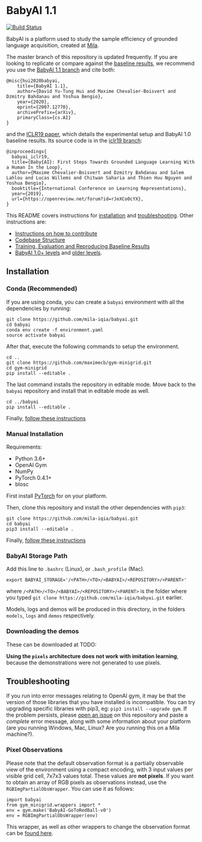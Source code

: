 # BabyAI 1.1

[![Build Status](https://travis-ci.org/mila-iqia/babyai.svg?branch=master)](https://travis-ci.org/mila-iqia/babyai)

BabyAI is a platform used to study the sample efficiency of grounded language acquisition, created at [Mila](https://mila.quebec/en/).

The master branch of this repository is updated frequently.  If you are looking to replicate or compare against the [baseline results](http://arxiv.org/abs/2007.12770), we recommend you use the [BabyAI 1.1 branch](https://github.com/mila-iqia/babyai/tree/babyai-v1.1) and cite both:

```
@misc{hui2020babyai,
    title={BabyAI 1.1},
    author={David Yu-Tung Hui and Maxime Chevalier-Boisvert and Dzmitry Bahdanau and Yoshua Bengio},
    year={2020},
    eprint={2007.12770},
    archivePrefix={arXiv},
    primaryClass={cs.AI}
}
```

and the [ICLR19 paper](https://openreview.net/forum?id=rJeXCo0cYX), which details the experimental setup and BabyAI 1.0 baseline results.  Its source code is in the [iclr19 branch](https://github.com/mila-iqia/babyai/tree/iclr19):

```
@inproceedings{
  babyai_iclr19,
  title={Baby{AI}: First Steps Towards Grounded Language Learning With a Human In the Loop},
  author={Maxime Chevalier-Boisvert and Dzmitry Bahdanau and Salem Lahlou and Lucas Willems and Chitwan Saharia and Thien Huu Nguyen and Yoshua Bengio},
  booktitle={International Conference on Learning Representations},
  year={2019},
  url={https://openreview.net/forum?id=rJeXCo0cYX},
}
```

This README covers instructions for [installation](##installation) and [troubleshooting](##troubleshooting).  Other instructions are:

- [Instructions on how to contribute](CONTRIBUTING.md)
- [Codebase Structure](babyai/README.md)
- [Training, Evaluation and Reproducing Baseline Results](scripts/README.md)
- [BabyAI 1.0+ levels](docs/iclr19_levels.md) and [older levels](docs/bonus_levels.md).

## Installation

### Conda (Recommended)

If you are using conda, you can create a `babyai` environment with all the dependencies by running:

```
git clone https://github.com/mila-iqia/babyai.git
cd babyai
conda env create -f environment.yaml
source activate babyai
```

After that, execute the following commands to setup the environment.

```
cd ..
git clone https://github.com/maximecb/gym-minigrid.git
cd gym-minigrid
pip install --editable .
```

The last command installs the repository in editable mode. Move back to the `babyai` repository and install that in editable mode as well.

```
cd ../babyai
pip install --editable .
```

Finally, [follow these instructions](###babyai-storage-path)

### Manual Installation

Requirements:
- Python 3.6+
- OpenAI Gym
- NumPy
- PyTorch 0.4.1+
- blosc

First install [PyTorch](http://pytorch.org/) for on your platform.

Then, clone this repository and install the other dependencies with `pip3`:

```
git clone https://github.com/mila-iqia/babyai.git
cd babyai
pip3 install --editable .
```

Finally, [follow these instructions](###babyai-storage-path)

### BabyAI Storage Path

Add this line to `.bashrc` (Linux), or `.bash_profile` (Mac).

```
export BABYAI_STORAGE='/<PATH>/<TO>/<BABYAI>/<REPOSITORY>/<PARENT>'
```

where `/<PATH>/<TO>/<BABYAI>/<REPOSITORY>/<PARENT>` is the folder where you typed `git clone https://github.com/mila-iqia/babyai.git` earlier.

Models, logs and demos will be produced in this directory, in the folders `models`, `logs` and `demos` respectively.

### Downloading the demos

These can be downloaded at TODO:

**Using the `pixels` architecture does not work with imitation learning**, because the demonstrations were not generated to use pixels.


## Troubleshooting

If you run into error messages relating to OpenAI gym, it may be that the version of those libraries that you have installed is incompatible. You can try upgrading specific libraries with pip3, eg: `pip3 install --upgrade gym`. If the problem persists, please [open an issue](https://github.com/mila-iqia/babyai/issues/new) on this repository and paste a *complete* error message, along with some information about your platform (are you running Windows, Mac, Linux? Are you running this on a Mila machine?).

### Pixel Observations

Please note that the default observation format is a partially observable view of the environment using a compact encoding, with 3 input values per visible grid cell, 7x7x3 values total. These values are **not pixels**. If you want to obtain an array of RGB pixels as observations instead, use the `RGBImgPartialObsWrapper`. You can use it as follows:

```
import babyai
from gym_minigrid.wrappers import *
env = gym.make('BabyAI-GoToRedBall-v0')
env = RGBImgPartialObsWrapper(env)
```

This wrapper, as well as other wrappers to change the observation format can be [found here](https://github.com/maximecb/gym-minigrid/blob/master/gym_minigrid/wrappers.py).
